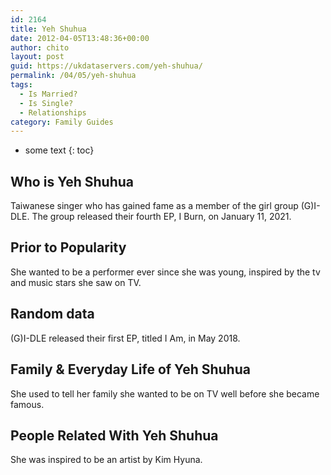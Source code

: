 ```yaml
---
id: 2164
title: Yeh Shuhua
date: 2012-04-05T13:48:36+00:00
author: chito
layout: post
guid: https://ukdataservers.com/yeh-shuhua/
permalink: /04/05/yeh-shuhua
tags:
  - Is Married?
  - Is Single?
  - Relationships
category: Family Guides
---
```


* some text
{: toc}
          
          
## Who is  Yeh Shuhua
                  
                  
                  
Taiwanese singer who has gained fame as a member of the girl group (G)I-DLE. The group released their fourth EP, I Burn, on January 11, 2021. 
                  
                
                
                
## Prior to Popularity 
                  
                  
                  
She wanted to be a performer ever since she was young, inspired by the tv and music stars she saw on TV.
                  
                
                
                
## Random data 
                  
                  
                  
(G)I-DLE released their first EP, titled I Am, in May 2018. 
                  
                
                
                
## Family & Everyday Life of Yeh Shuhua
                  
                  
                  
She used to tell her family she wanted to be on TV well before she became famous.
                  
                
                
                
## People Related With  Yeh Shuhua
                  
                  
                  
She was inspired to be an artist by Kim Hyuna.
                  
                
              
            
          
          
          
    
    
  
